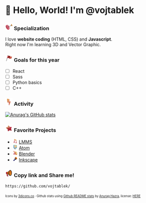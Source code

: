 # 👋 Hello, World! I'm @vojtablek



### <img src="https://github.com/vojtablek/vojtablek/raw/main/assets/target-dynamic-color.png" style="width: 24px"/> Specialization
I love **website coding** (HTML, CSS) and **Javascript**. <br>
Right now I'm learning 3D and Vector Graphic. <br>

### <img src="https://github.com/vojtablek/vojtablek/raw/main/assets/flag-dynamic-color.png" style="width: 24px"/> Goals for this year
- [ ] React
- [ ] Sass
- [ ] Python basics
- [ ] C++

### <img src="https://github.com/vojtablek/vojtablek/raw/main/assets/flash-dynamic-color.png" style="width: 24px"/> Activity
[![Anurag's GitHub stats](https://github-readme-stats.vercel.app/api?username=vojtablek&title_color=e76f51&text_color=f4a261&hide_border=true&bg_color=264653&show_icons=false)](https://github.com/anuraghazra/github-readme-stats)

### <img src="https://github.com/vojtablek/vojtablek/raw/main/assets/star-dynamic-color.png" style="width: 24px"/> Favorite Projects
- <img src="https://github.com/vojtablek/vojtablek/raw/main/assets/music-dynamic-color.png" style="width: 16px"/> [LMMS](https://github.com/LMMS/lmms)
- <img src="https://github.com/vojtablek/vojtablek/raw/main/assets/computer-dynamic-color.png" style="width: 16px"/> [Atom](https://github.com/atom/atom)
- <img src="https://github.com/vojtablek/vojtablek/raw/main/assets/3d-dynamic-color.png" style="width: 16px"/> [Blender](https://github.com/blender/blender)
- <img src="https://github.com/vojtablek/vojtablek/raw/main/assets/brush-dynamic-color.png" style="width: 16px"/> [Inkscape](https://github.com/inkscape/inkscape)

### <img src="https://github.com/vojtablek/vojtablek/raw/main/assets/megaphone-dynamic-color.png" style="width: 24px"/> Copy link and Share me!
```
https://github.com/vojtablek/
```
<sup><sub>Icons by [3dicons.co](https://3dicons.co/) · Github stats using [Github README stats](https://github.com/anuraghazra/github-readme-stats) by [Anurag Hazra](https://github.com/anuraghazra), license: [HERE](https://github.com/anuraghazra/github-readme-stats/blob/master/LICENSE)</sub></sup>
